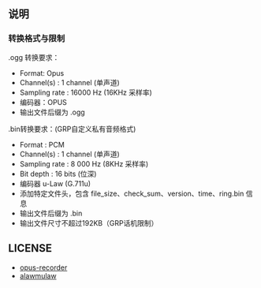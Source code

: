## 说明

### 转换格式与限制

.ogg 转换要求：

- Format: Opus
- Channel(s) : 1 channel (单声道)
- Sampling rate : 16000 Hz (16KHz 采样率)
- 编码器：OPUS
- 输出文件后缀为 .ogg

.bin转换要求：(GRP自定义私有音频格式)

- Format : PCM
- Channel(s) : 1 channel  (单声道)
- Sampling rate : 8 000 Hz  (8KHz 采样率)
- Bit depth : 16 bits (位深)
- 编码器 u-Law (G.711u)
- 添加特定文件头，包含 file_size、check_sum、version、time、ring.bin 信息
- 输出文件后缀为 .bin
- 输出文件尺寸不超过192KB（GRP话机限制）

## LICENSE

- [opus-recorder](https://github.com/chris-rudmin/opus-recorder/blob/master/LICENSE.md)
- [alawmulaw](https://github.com/rochars/alawmulaw/blob/master/LICENSE)
